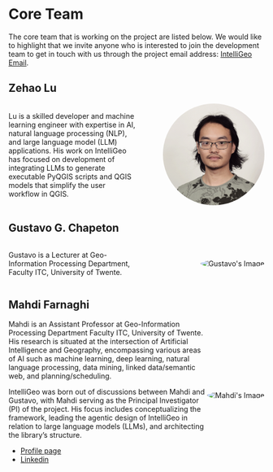 # Core Team

The core team that is working on the project are listed below. We would like to highlight that we invite anyone who is interested to join the development team to get in touch with us through the project email address: [IntelliGeo Email](mailto:intelligeo@utwente.nl).

## Zehao Lu

<div style="display: flex; align-items: center;">
  <div style="flex: 1;">
Lu is a skilled developer and machine learning engineer with expertise in AI, natural language processing (NLP), and large language model (LLM) applications. His work on IntelliGeo has focused on development of integrating LLMs to generate executable PyQGIS scripts and QGIS models that simplify the user workflow in QGIS.
  </div>
  <div style="flex: 1; text-align: right;">
    <img src="https://raw.githubusercontent.com/MahdiFarnaghi/intelli_geo/main/docs/img/zehaopicture.png" style="border-radius: 50%; width: 200px; height: 200px;" alt="Zehao's Image">
  </div>
</div>

## Gustavo G. Chapeton

<div style="display: flex; align-items: center;">
  <div style="flex: 1;">
    
Gustavo is a Lecturer at Geo-Information Processing Department, Faculty ITC, University of Twente. 


  </div>
  <div style="flex: 1; text-align: right;">
    <img src="https://research.utwente.nl/files-asset/294837193/FPE_20230109_528_1000.jpg?w=320&f=webp" style="border-radius: 50%; width: 200px; height: 200px;" alt="Gustavo's Image">
  </div>
</div>

## Mahdi Farnaghi

<div style="display: flex; align-items: center;">
  <div style="flex: 1;">
Mahdi is an Assistant Professor at Geo-Information Processing Department Faculty ITC, University of Twente. His research is situated at the intersection of Artificial Intelligence and Geography, encompassing various areas of AI such as machine learning, deep learning, natural language processing, data mining, linked data/semantic web, and planning/scheduling.
    
IntelliGeo was born out of discussions between Mahdi and Gustavo, with Mahdi serving as the Principal Investigator (PI) of the project. His focus includes conceptualizing the framework, leading the agentic design of IntelliGeo in relation to large language models (LLMs), and architecting the library’s structure.

  <ul>
  <li>
  <a href="https://people.utwente.nl/m.farnaghi">Profile page<a>
  </li>
  <li>
  <a href="https://www.linkedin.com/in/mahdi-farnaghi/?originalSubdomain=nl">Linkedin<a>
  
  </li>
  
  </ul>
  </div>
  <div style="flex: 1; text-align: right;">
    <img src="https://1348661504.rsc.cdn77.org/.uc/iae85708d010377dcf00166ad7c03dc0c33d036ccca380801e3400140018041/mahdi.png" style="border-radius: 50%; width: 200px; height: 200px;" alt="Mahdi's Image">
  </div>
</div>
